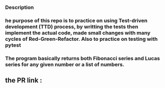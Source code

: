 ### Description

### he purpose of this repo is to practice on using Test-driven development (TTD) process, by writting the tests then implement the actual code, made small changes with many cycles of Red-Green-Refactor. Also to practice on testing with pytest 

### The program basically returns both Fibonacci series and Lucas series for any given number or a list of numbers.

## the PR link :